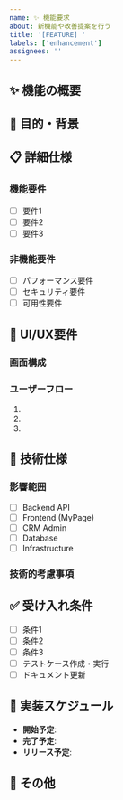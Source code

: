 ```yaml
---
name: ✨ 機能要求
about: 新機能や改善提案を行う
title: '[FEATURE] '
labels: ['enhancement']
assignees: ''
---
```


## ✨ 機能の概要
<!-- 実装したい機能の概要を簡潔に説明してください -->

## 🎯 目的・背景
<!-- なぜこの機能が必要なのか、どのような問題を解決するのかを説明 -->

## 📋 詳細仕様
<!-- 機能の詳細な仕様や動作について -->

### 機能要件
- [ ] 要件1
- [ ] 要件2
- [ ] 要件3

### 非機能要件
- [ ] パフォーマンス要件
- [ ] セキュリティ要件
- [ ] 可用性要件

## 🎨 UI/UX要件
<!-- フロントエンド機能の場合、画面設計や操作フローを記載 -->

### 画面構成
<!-- ワイヤーフレームやモックアップがあれば添付 -->

### ユーザーフロー
1. 
2. 
3. 

## 🔧 技術仕様
<!-- 技術的な実装方針や制約事項 -->

### 影響範囲
- [ ] Backend API
- [ ] Frontend (MyPage)
- [ ] CRM Admin
- [ ] Database
- [ ] Infrastructure

### 技術的考慮事項
<!-- パフォーマンス、セキュリティ、互換性などの考慮事項 -->

## ✅ 受け入れ条件
<!-- 機能完成の判定基準 -->

- [ ] 条件1
- [ ] 条件2
- [ ] 条件3
- [ ] テストケース作成・実行
- [ ] ドキュメント更新

## 🚀 実装スケジュール
<!-- 希望する実装スケジュールがあれば記載 -->

- **開始予定**: 
- **完了予定**: 
- **リリース予定**: 

## 📝 その他
<!-- その他、参考情報や関連issue、外部リンクなど -->